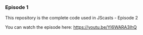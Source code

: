 ### Episode 1
This repository is the complete code used in JScasts - Episode 2

You can watch the episode here: https://youtu.be/Yl6WARA3IhQ